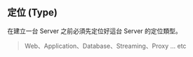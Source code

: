 ## 定位 (Type)

在建立一台 Server 之前必須先定位好這台 Server 的定位類型。

> Web、Application、Database、Streaming、Proxy ... etc



